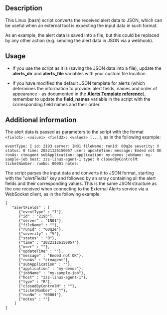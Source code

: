## Description

This Linux (bash) script converts the received alert data to JSON, which can be useful when an external tool is expecting the input data in such format.

As an example, the alert data is saved into a file, but this could be replaced by any other action (e.g. sending the alert data in JSON via a webhook).

## Usage

- If you use the script as it is (saving the JSON data into a file), update the **alerts_dir** and **alerts_file** variables with your custom file location.

- If you have modified the default JSON template for alerts (which determines the information to provide: alert fields, names and order of appearance - as documented in the [**Alerts Template reference**](https://docs.bmc.com/docs/saas-api/alerts-template-reference-1144242602.html)), remember to update the **field_names** variable in the script with the corresponding field names and their order.

## Additional information

The alert data is passed as parameters to the script with the format `<field1>: <value1> <field2>: <value2> [...]`, as in the following example:

    eventType: I id: 2193 server: IN01 fileName: runId: 00q2e severity: V status: 0 time: 20221126150057 user: updateTime: message: Ended not OK runAs: ctmagent subApplication: application: my-demos jobName: my-sample-job host: zzz-linux-agent-1 type: R closedByControlM: ticketNumber: runNo: 00001 notes:

The script parses the input data and converts it to JSON format, starting with the "*alertFields*" key and followed by an array containing all the alert fields and their corresponding values. This is the same JSON structure as the one received when connecting to the External Alerts service via a WebSocket client, as in the following example:

    {
       "alertFields" : [
          {"eventType" : "I"},
          {"id" : "2193"},
          {"server" : "IN01"},
          {"fileName" : ""},
          {"runId" : "00q2e"},
          {"severity" : "V"},
          {"status" : "0"},
          {"time" : "20221126150057"},
          {"user" : ""},
          {"updateTime" : ""},
          {"message" : "Ended not OK"},
          {"runAs" : "ctmagent"},
          {"subApplication" : ""},
          {"application" : "my-demos"},
          {"jobName" : "my-sample-job"},
          {"host" : "zzz-linux-agent-1"},
          {"type" : "R"},
          {"closedByControlM" : ""},
          {"ticketNumber" : ""},
          {"runNo" : "00001"},
          {"notes" : ""}
        ]
    }